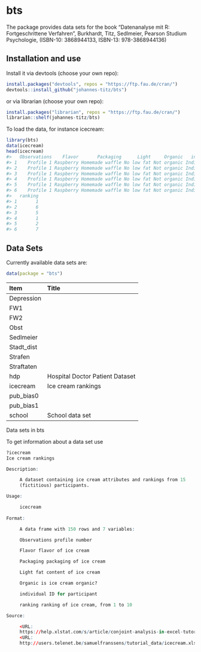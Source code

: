 
<!-- README.md is generated from README.Rmd. Please edit that file -->
<!-- ANLEITUNG FÜR MARKUS UND PETER -->
<!-- Zwei Schritte: -->
<!-- 1. In der Datei data-raw/DATASET.R Kommandos für das Holen der Daten ausführen. Am Ende über den Befehl usethis::use_data(...) Daten im Paket zur Verfügung stellen. Ich hab meine Dateien auch als csv gespeichert, sodass man sie gebündelt hat. -->
<!-- 2. In der Datei R/data.R Datensatz dokumentieren -->
<!-- Daten sind dann am Ende im bts Paket (momentan auf github), Installation beispielsweise über devtools::install_github("johannes-titz/bts") -->
<!-- Aufruf der Daten über data(...) nachdem bts geladen ist. Siehe auch die folgende Anleitung.-->

# bts

The package provides data sets for the book “Datenanalyse mit R:
Fortgeschrittene Verfahren”, Burkhardt, Titz, Sedlmeier, Pearson Studium
Psychologie, (ISBN-10: 3868944133, ISBN-13: 978-3868944136)

## Installation and use

Install it via devtools (choose your own repo):

``` r
install.packages("devtools", repos = "https://ftp.fau.de/cran/")
devtools::install_github("johannes-titz/bts")
```

or via librarian (choose your own repo):

``` r
install.packages("librarian", repos = "https://ftp.fau.de/cran/")
librarian::shelf(johannes-titz/bts)
```

To load the data, for instance icecream:

``` r
library(bts)
data(icecream)
head(icecream)
#>   Observations    Flavor       Packaging      Light     Organic   individual
#> 1    Profile 1 Raspberry Homemade waffle No low fat Not organic Individual 1
#> 2    Profile 1 Raspberry Homemade waffle No low fat Not organic Individual 2
#> 3    Profile 1 Raspberry Homemade waffle No low fat Not organic Individual 3
#> 4    Profile 1 Raspberry Homemade waffle No low fat Not organic Individual 4
#> 5    Profile 1 Raspberry Homemade waffle No low fat Not organic Individual 5
#> 6    Profile 1 Raspberry Homemade waffle No low fat Not organic Individual 6
#>   ranking
#> 1       1
#> 2       6
#> 3       5
#> 4       1
#> 5       2
#> 6       7
```

## Data Sets

Currently available data sets are:

``` r
data(package = "bts")
```

| Item        | Title                           |
|:------------|:--------------------------------|
| Depression  |                                 |
| FW1         |                                 |
| FW2         |                                 |
| Obst        |                                 |
| Sedlmeier   |                                 |
| Stadt\_dist |                                 |
| Strafen     |                                 |
| Straftaten  |                                 |
| hdp         | Hospital Doctor Patient Dataset |
| icecream    | Ice cream rankings              |
| pub\_bias0  |                                 |
| pub\_bias1  |                                 |
| school      | School data set                 |

Data sets in bts

To get information about a data set use

``` r
?icecream
Ice cream rankings

Description:

     A dataset containing ice cream attributes and rankings from 15
     (fictitious) participants.

Usage:

     icecream
     
Format:

     A data frame with 150 rows and 7 variables:

     Observations profile number

     Flavor flavor of ice cream

     Packaging packaging of ice cream

     Light fat content of ice cream

     Organic is ice cream organic?

     individual ID for participant

     ranking ranking of ice cream, from 1 to 10

Source:

     <URL:
     https://help.xlstat.com/s/article/conjoint-analysis-in-excel-tutorial-new?language=en_US>
     <URL:
     http://users.telenet.be/samuelfranssens/tutorial_data/icecream.xlsx>
```
